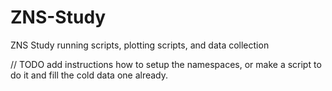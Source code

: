 # ZNS-Study
ZNS Study running scripts, plotting scripts, and data collection

// TODO add instructions how to setup the namespaces, or make a script to do it and fill the cold data one already.


